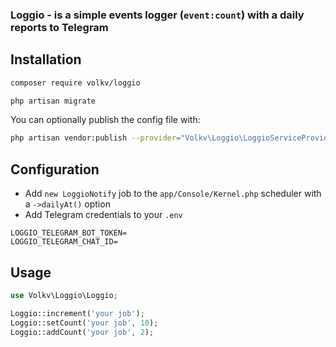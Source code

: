 ### Loggio - is a simple events logger (`event:count`) with a daily reports to Telegram

## Installation

```bash
composer require volkv/loggio
```
```bash
php artisan migrate
````

You can optionally publish the config file with:
```bash
php artisan vendor:publish --provider="Volkv\Loggio\LoggioServiceProvider"
```

## Configuration

* Add  `new LoggioNotify` job to the `app/Console/Kernel.php` scheduler with a `->dailyAt()` option
* Add Telegram credentials to your `.env`
```dotenv
LOGGIO_TELEGRAM_BOT_TOKEN=
LOGGIO_TELEGRAM_CHAT_ID=
```
## Usage
```php
use Volkv\Loggio\Loggio;

Loggio::increment('your job');
Loggio::setCount('your job', 10);
Loggio::addCount('your job', 2);
```
